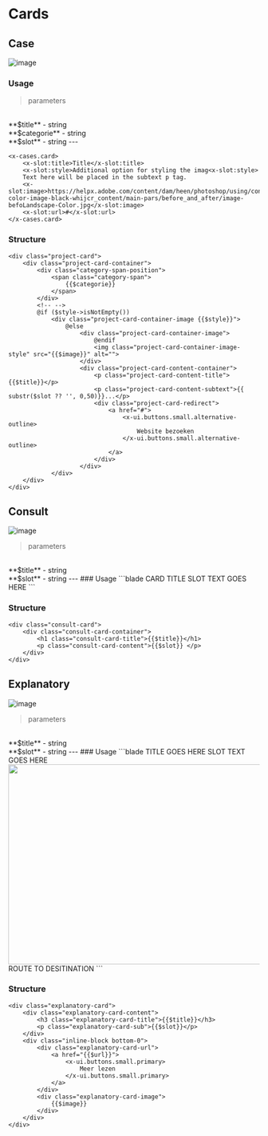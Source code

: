 # Cards

## Case
![image](./../../_media/examples/cards/project-card.png)

### Usage
> parameters
<br>
**$title** - string
<br>
**$categorie** - string
<br>
**$slot** - string
---

```blade
<x-cases.card>
    <x-slot:title>Title</x-slot:title>
    <x-slot:style>Additional option for styling the imag<x-slot:style>
    Text here will be placed in the subtext p tag.
    <x-slot:image>https://helpx.adobe.com/content/dam/heen/photoshop/using/convert-color-image-black-whijcr_content/main-pars/before_and_after/image-befoLandscape-Color.jpg</x-slot:image>
    <x-slot:url>#</x-slot:url>
</x-cases.card>
```

### Structure
```blade
<div class="project-card">
    <div class="project-card-container">
        <div class="category-span-position">
            <span class="category-span">
                {{$categorie}}
            </span>
        </div>
        <!-- -->
        @if ($style->isNotEmpty())
            <div class="project-card-container-image {{$style}}">
                @else
                    <div class="project-card-container-image">
                        @endif
                        <img class="project-card-container-image-style" src="{{$image}}" alt="">
                    </div>
                    <div class="project-card-content-container">
                        <p class="project-card-content-title">{{$title}}</p>
                        <p class="project-card-content-subtext">{{ substr($slot ?? '', 0,50)}}...</p>
                        <div class="project-card-redirect">
                            <a href="#">
                                <x-ui.buttons.small.alternative-outline>
                                    Website bezoeken
                                </x-ui.buttons.small.alternative-outline>
                            </a>
                        </div>
                    </div>
            </div>
    </div>
</div>
```

## Consult
![image](./../../_media/examples/cards/consult.png)
> parameters
<br>
**$title** - string
<br>
**$slot** - string
---
### Usage
```blade
<x-cards.consult>
  <x-slot:title>CARD TITLE</x-slot:title>
  SLOT TEXT GOES HERE
</x-cards.consult>
```

### Structure
```.blade
<div class="consult-card">
    <div class="consult-card-container">
        <h1 class="consult-card-title">{{$title}}</h1>
        <p class="consult-card-content">{{$slot}} </p>
    </div>
</div>
```


## Explanatory
![image](./../../_media/examples/cards/explanatory.png)
> parameters
<br>
**$title** - string
<br>
**$slot** - string
---
### Usage
```blade
<x-service.explanatory-card>
  <x-slot:title>TITLE GOES HERE</x-slot:title>
  SLOT TEXT GOES HERE
  <x-slot:image><img class="rounded-xl px-4" width="600" height="400" src="#" alt=""/></x-slot:image>
  <x-slot:url>ROUTE TO DESITINATION</x-slot:url>
</x-service.explanatory-card>
```

### Structure
```.blade
<div class="explanatory-card">
    <div class="explanatory-card-content">
        <h3 class="explanatory-card-title">{{$title}}</h3>
        <p class="explanatory-card-sub">{{$slot}}</p>
    </div>
    <div class="inline-block bottom-0">
        <div class="explanatory-card-url">
            <a href="{{$url}}">
                <x-ui.buttons.small.primary>
                    Meer lezen
                </x-ui.buttons.small.primary>
            </a>
        </div>
        <div class="explanatory-card-image">
            {{$image}}
        </div>
    </div>
</div>

```
